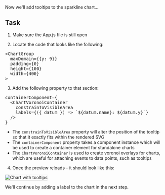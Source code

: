 Now we'll add tooltips to the sparkline chart...

## Task

1) Make sure the App.js file is still open

2) Locate the code that looks like the following:

<pre class="file">
&lt;ChartGroup
  maxDomain={{y: 9}}
  padding={0}
  height={100}
  width={400}
&gt;
</pre>

3) Add the following property to that section:

<pre class="file" data-target="clipboard">
containerComponent={
  &lt;ChartVoronoiContainer 
    constrainToVisibleArea
    labels={({ datum }) =&gt; `${datum.name}: ${datum.y}`}
  /&gt;
}
</pre>

- The `constrainToVisibleArea` property will alter the position of the tooltip so that it exactly fits within the rendered SVG
- The `containerComponent` property takes a component instance which will be used to create a container element for standalone charts
- The `ChartVoronoiContainer` is used to create voronoi overlays for charts, which are useful for attaching events to data points, such as tooltips

4) Once the preview reloads - it should look like this:
<img src="module-sparkline/assets/tooltips.png" alt="Chart with tooltips" style="box-shadow: rgba(3, 3, 3, 0.2) 0px 1.25px 2.5px 0px;" />

We'll continue by adding a label to the chart in the next step.
